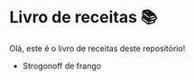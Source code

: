 # Livro de receitas :books:

Olá, este é o livro de receitas deste repositório!

- Strogonoff de frango

